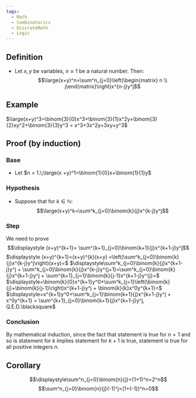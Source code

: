 ```yaml
---
tags:
  - Math
  - Combinatorics
  - DiscreteMath
  - Logic
---
```

## Definition
- Let $x, y$ be variables, $n \geq 1$ be a natural number. Then: $$\large(x+y)^n=\sum^n_{j=0}\left(\begin{matrix} n \\ j\end{matrix}\right)x^{n-j}y^j$$
## Example
$\large(x+y)^3=\binom{3}{0}x^3+\binom{3}{1}x^2y+\binom{3}{2}xy^2+\binom{3}{3}y^3 = x^3+3x^2y+3xy+y^3$
## Proof (by induction)
### Base
- Let $n = 1.\;\large(x +y)^1=\binom{1}{0}x+\binom{1}{1}y$
### Hypothesis
- Suppose that for $k\in\mathbb N:$ $$\large(x+y)^k=\sum^k_{j=0}\binom{k}{j}x^{k-j}y^j$$
### Step
We need to prove
$$\displaystyle (x+y)^{k+1}= \sum^{k+1}_{j=0}\binom{k+1}{j}x^{k+1-j}y^j$$
$\displaystyle (x+y)^{k+1}=(x+y)^{k}(x+y) =\left(\sum^k_{j=0}\binom{k}{j}x^{k-j}y^j\right)(x+y)=$
$\displaystyle\sum^k_{j=0}\binom{k}{j}x^{k+1-j}y^j + \sum^k_{j=0}\binom{k}{j}x^{k-j}y^{j+1}=\sum^k_{j=0}\binom{k}{j}x^{k+1-j}y^j + \sum^{k+1}_{j=1}\binom{k}{j-1}x^{k+1-j}y^{j}=$
$\displaystyle=\binom{k}{0}x^{k+1}y^0+\sum^k_{j=1}\left(\binom{k}{j}+\binom{k}{j-1}\right)x^{k+1-j}y^j + \binom{k}{k}x^0y^{k+1}=$
$\displaystyle=x^{k+1}y^0+\sum^k_{j=1}\binom{k+1}{j}x^{k+1-j}y^j + x^0y^{k+1} = \sum^{k+1}_{j=0}\binom{k+1}{j}x^{k+1-j}y^j, Q.E.D.\blacksquare$
### Conclusion
By mathematical induction, since the fact that statement​ is true for $n=1$ and so is statement for $k$​ implies statement for $k+1$​ is true, statement is true for all positive integers $n$.
## Corollary
$$\displaystyle\sum^n_{j=0}\binom{n}{j}=(1+1)^n=2^n$$
$$\sum^n_{j=0}\binom{n}{j}(-1)^j=(1+(-1))^n=0$$
